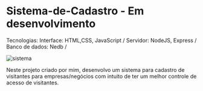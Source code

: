 # Sistema-de-Cadastro - Em desenvolvimento

Tecnologias:
 Interface: HTML,CSS, JavaScript /
 Servidor: NodeJS, Express /
 Banco de dados: Nedb /

![sistema](https://user-images.githubusercontent.com/99507279/204095666-8099f5a1-3be5-4cfb-aae8-28b73cfbbd6c.png)


Neste projeto criado por mim, desenvolvo um sistema para cadastro de visitantes para empresas/negócios 
com intuito de ter um melhor controle de acesso de visitantes.






